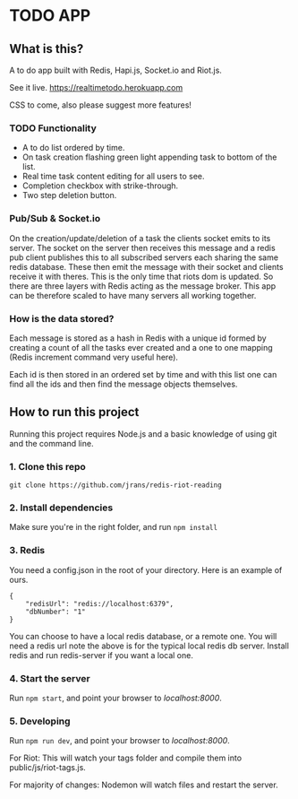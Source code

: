 # TODO APP

## What is this?

A to do app built with Redis, Hapi.js, Socket.io and Riot.js.

See it live. https://realtimetodo.herokuapp.com

CSS to come, also please suggest more features!


### TODO Functionality

* A to do list ordered by time.
* On task creation flashing green light appending task to bottom of the list.
* Real time task content editing for all users to see.
* Completion checkbox with strike-through.
* Two step deletion button.


### Pub/Sub & Socket.io

On the creation/update/deletion of a task the clients socket emits to its server. The socket on the server then receives this message and a redis pub client publishes this to all subscribed servers each sharing the same redis database. These then emit the message with their socket and clients receive it with theres. This is the only time that riots dom is updated. So there are three layers with Redis acting as the message broker. This app can be therefore scaled to have many servers all working together.


### How is the data stored?

Each message is stored as a hash in Redis with a unique id formed by creating a count of all the tasks ever created and a one to one mapping (Redis increment command very useful here).

Each id is then stored in an ordered set by time and with this list one can find all the ids and then find the message objects themselves.

## How to run this project

Running this project requires Node.js and a basic knowledge of using git and the command line.

### 1. Clone this repo

``` git clone https://github.com/jrans/redis-riot-reading  ```

### 2. Install dependencies

Make sure you're in the right folder, and run ```npm install```

### 3. Redis

You need a config.json in the root of your directory. Here is an example of ours.

```
{
    "redisUrl": "redis://localhost:6379",
    "dbNumber": "1"
}
```


You can choose to have a local redis database, or a remote one. You will need a redis url note the above is for the typical local redis db server. Install redis and run redis-server if you want a local one.

### 4. Start the server

Run ```npm start```, and point your browser to *localhost:8000*.

### 5. Developing

Run ```npm run dev```, and point your browser to *localhost:8000*.

For Riot: This will watch your tags folder and compile them into public/js/riot-tags.js.

For majority of changes: Nodemon will watch files and restart the server.
